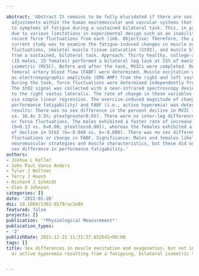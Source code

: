 ---
abstract: 'Abstract It remains to be fully elucidated if there are sex-specific physiological
  adjustments within the human neuromuscular and vascular systems that contribute
  to symptoms of fatigue during a sustained bilateral task. This, in part, is likely
  due to various limitations in experimental design such as an inability to independently
  record force fluctuations from each limb. Objective: Therefore, the purpose of the
  current study was to examine the fatigue-induced changes in muscle excitation, force
  fluctuations, skeletal muscle tissue saturation (StO2), and muscle blood flow resulting
  from a sustained, bilateral task. Approach: Thirty healthy, college-aged adults
  (15 males, 15 females) performed a bilateral leg task at 25% of maximum voluntary
  isometric (MVIC). Before and after the task, MVICs were completed. Resting and post-task
  femoral artery blood flow (FABF) were determined. Muscle excitation was quantified
  as electromyographic amplitude (EMG AMP) from the right and left vastus lateralis.
  During the task, force fluctuations were determined independently from each leg.
  The StO2 signal was collected with a near-infrared spectroscopy device attached
  to the right vastus lateralis. The rate of change in these variables was calculated
  via simple linear regression. The exercise-induced magnitude of change in MVIC (i.e.,
  performance fatigability) and FABF (i.e., active hyperemia) was determined. Main
  results: There was no sex difference in the percent decline in MVIC (20.5±20.1%
  vs. 16.4± 3.5%; ptextgreater0.05). There were no inter-leg differences in EMG AMP
  or force fluctuations. The males exhibited a faster rate of increase in EMG AMP
  (b=0.13 vs. b=0.08; ptextless0.001), whereas the females exhibited a slower rate
  of decline in StO2 (b=-0.049 vs. b=-0.080). There was no sex difference in force
  fluctuations or change in FABF. Significance: Males and females likely have different
  neuromuscular strategies and muscle characteristics, but these did not elicit a
  sex difference in performance fatigability.'
authors:
- Joshua L Keller
- John Paul Vance Anders
- Tyler J Neltner
- Terry J Housh
- Richard J Schmidt
- Glen O Johnson
categories: []
date: '2022-01-26'
doi: 10.1088/1361-6579/ac3e86
featured: false
projects: []
publication: '*Physiological Measurement*'
publication_types:
- '2'
publishDate: 2021-12-22 11:31:27.652641+00:00
tags: []
title: Sex differences in muscle excitation and oxygenation, but not in force fluctuations
  or active hyperemia resulting from a fatiguing, bilateral isometric task

---
